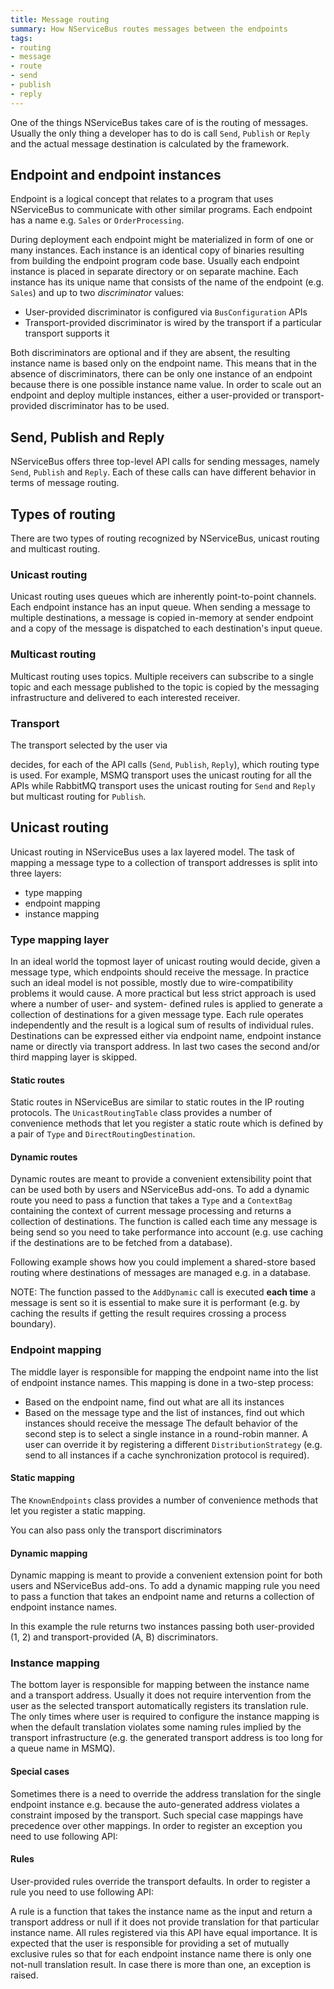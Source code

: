 ```yaml
---
title: Message routing
summary: How NServiceBus routes messages between the endpoints
tags:
- routing
- message
- route
- send
- publish
- reply
---
```


One of the things NServiceBus takes care of is the routing of messages. Usually the only thing a developer has to do is call `Send`, `Publish` or `Reply` and the actual message destination is calculated by the framework.

## Endpoint and endpoint instances

Endpoint is a logical concept that relates to a program that uses NServiceBus to communicate with other similar programs. Each endpoint has a name e.g. `Sales` or `OrderProcessing`.

During deployment each endpoint might be materialized in form of one or many instances. Each instance is an identical copy of binaries resulting from building the endpoint program code base. Usually each endpoint instance is placed in separate directory or on separate machine. Each instance has its unique name that consists of the name of the endpoint (e.g. `Sales`) and up to two *discriminator* values:
 * User-provided discriminator is configured via `BusConfiguration` APIs
 * Transport-provided discriminator is wired by the transport if a particular transport supports it

Both discriminators are optional and if they are absent, the resulting instance name is based only on the endpoint name. This means that in the absence of discriminators, there can be only one instance of an endpoint because there is one possible instance name value. In order to scale out an endpoint and deploy multiple instances, either a user-provided or transport-provided discriminator has to be used.

## Send, Publish and Reply

NServiceBus offers three top-level API calls for sending messages, namely `Send`, `Publish` and `Reply`. Each of these calls can have different behavior in terms of message routing. 

## Types of routing

There are two types of routing recognized by NServiceBus, unicast routing and multicast routing.

### Unicast routing

Unicast routing uses queues which are inherently point-to-point channels. Each endpoint instance has an input queue. When sending a message to multiple destinations, a message is copied in-memory at sender endpoint and a copy of the message is dispatched to each destination's input queue.

### Multicast routing

Multicast routing uses topics. Multiple receivers can subscribe to a single topic and each message published to the topic is copied by the messaging infrastructure and delivered to each interested receiver.

### Transport

The transport selected by the user via

<!-- import Routing-ConfigureTransport -->

decides, for each of the API calls (`Send`, `Publish`, `Reply`), which routing type is used. For example, MSMQ transport uses the unicast routing for all the APIs while RabbitMQ transport uses the unicast routing for `Send` and `Reply` but multicast routing for `Publish`. 

## Unicast routing

Unicast routing in NServiceBus uses a lax layered model. The task of mapping a message type to a collection of transport addresses is split into three layers:
 * type mapping
 * endpoint mapping
 * instance mapping

### Type mapping layer

In an ideal world the topmost layer of unicast routing would decide, given a message type, which endpoints should receive the message. In practice such an ideal model is not possible, mostly due to wire-compatibility problems it would cause. A more practical but less strict approach is used where a number of user- and system- defined rules is applied to generate a collection of destinations for a given message type. Each rule operates independently and the result is a logical sum of results of individual rules. Destinations can be expressed either via endpoint name, endpoint instance name or directly via transport address. In last two cases the second and/or third mapping layer is skipped.

#### Static routes

Static routes in NServiceBus are similar to static routes in the IP routing protocols. The `UnicastRoutingTable` class provides a number of convenience methods that let you register a static route which is defined by a pair of `Type` and `DirectRoutingDestination`.

<!-- import Routing-StaticRoutes -->

#### Dynamic routes

Dynamic routes are meant to provide a convenient extensibility point that can be used both by users and NServiceBus add-ons. To add a dynamic route you need to pass a function that takes a `Type` and a `ContextBag` containing the context of current message processing and returns a collection of destinations. The function is called each time any message is being send so you need to take performance into account (e.g. use caching if the destinations are to be fetched from a database).

<!-- import Routing-DynamicRoutes -->

Following example shows how you could implement a shared-store based routing where destinations of messages are managed e.g. in a database.

<!-- import Routing-CustomRoutingStore -->

NOTE: The function passed to the `AddDynamic` call is executed **each time** a message is sent so it is essential to make sure it is performant (e.g. by caching the results if getting the result requires crossing a process boundary).

### Endpoint mapping

The middle layer is responsible for mapping the endpoint name into the list of endpoint instance names. This mapping is done in a two-step process:
 * Based on the endpoint name, find out what are all its instances
 * Based on the message type and the list of instances, find out which instances should receive the message
The default behavior of the second step is to select a single instance in a round-robin manner. A user can override it by registering a different `DistributionStrategy` (e.g. send to all instances if a cache synchronization protocol is required).

#### Static mapping

The `KnownEndpoints` class provides a number of convenience methods that let you register a static mapping.

<!-- import Routing-StaticEndpointMapping -->

You can also pass only the transport discriminators

<!-- import Routing-StaticEndpointMappingWithDiscriminators -->

#### Dynamic mapping

Dynamic mapping is meant to provide a convenient extension point for both users and NServiceBus add-ons. To add a dynamic mapping rule you need to pass a function that takes an endpoint name and returns a collection of endpoint instance names. 

<!-- import Routing-DynamicEndpointMapping -->

In this example the rule returns two instances passing both user-provided (1, 2) and transport-provided (A, B) discriminators.

### Instance mapping

The bottom layer is responsible for mapping between the instance name and a transport address. Usually it does not require intervention from the user as the selected transport automatically registers its translation rule. The only times where user is required to configure the instance mapping is when the default translation violates some naming rules implied by the transport infrastructure (e.g. the generated transport address is too long for a queue name in MSMQ). 

#### Special cases

Sometimes there is a need to override the address translation for the single endpoint instance e.g. because the auto-generated address violates a constraint imposed by the transport. Such special case mappings have precedence over other mappings. In order to register an exception you need to use following API:

<!-- import Routing-SpecialCaseTransportAddress -->

#### Rules

User-provided rules override the transport defaults. In order to register a rule you need to use following API:

<!-- import Routing-TransportAddressRule -->

A rule is a function that takes the instance name as the input and return a transport address or null if it does not provide translation for that particular instance name. All rules registered via this API have equal importance. It is expected that the user is responsible for providing a set of mutually exclusive rules so that for each endpoint instance name there is only one not-null translation result. In case there is more than one, an exception is raised.
